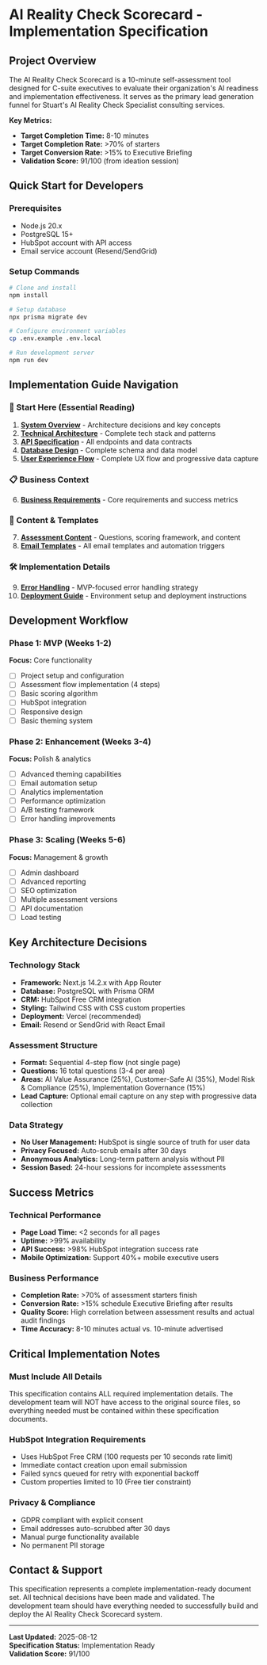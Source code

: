 # AI Reality Check Scorecard - Implementation Specification

## Project Overview

The AI Reality Check Scorecard is a 10-minute self-assessment tool designed for C-suite executives to evaluate their organization's AI readiness and implementation effectiveness. It serves as the primary lead generation funnel for Stuart's AI Reality Check Specialist consulting services.

**Key Metrics:**

- **Target Completion Time:** 8-10 minutes
- **Target Completion Rate:** >70% of starters
- **Target Conversion Rate:** >15% to Executive Briefing
- **Validation Score:** 91/100 (from ideation session)

## Quick Start for Developers

### Prerequisites

- Node.js 20.x
- PostgreSQL 15+
- HubSpot account with API access
- Email service account (Resend/SendGrid)

### Setup Commands

```bash
# Clone and install
npm install

# Setup database
npx prisma migrate dev

# Configure environment variables
cp .env.example .env.local

# Run development server
npm run dev
```

## Implementation Guide Navigation

### 🚀 Start Here (Essential Reading)

1. **[System Overview](./system-overview.md)** - Architecture decisions and key concepts
2. **[Technical Architecture](./technical-architecture.md)** - Complete tech stack and patterns
3. **[API Specification](./api-specification.md)** - All endpoints and data contracts
4. **[Database Design](./database-design.md)** - Complete schema and data model
5. **[User Experience Flow](./user-experience-flow.md)** - Complete UX flow and progressive data capture

### 📋 Business Context

6. **[Business Requirements](./business-requirements.md)** - Core requirements and success metrics

### 📝 Content & Templates

7. **[Assessment Content](./assessment-content.md)** - Questions, scoring framework, and content
8. **[Email Templates](./email-templates.md)** - All email templates and automation triggers

### 🛠️ Implementation Details

9. **[Error Handling](./error-handling.md)** - MVP-focused error handling strategy
10. **[Deployment Guide](./deployment-guide.md)** - Environment setup and deployment instructions

## Development Workflow

### Phase 1: MVP (Weeks 1-2)

**Focus:** Core functionality

- [ ] Project setup and configuration
- [ ] Assessment flow implementation (4 steps)
- [ ] Basic scoring algorithm
- [ ] HubSpot integration
- [ ] Responsive design
- [ ] Basic theming system

### Phase 2: Enhancement (Weeks 3-4)

**Focus:** Polish & analytics

- [ ] Advanced theming capabilities
- [ ] Email automation setup
- [ ] Analytics implementation
- [ ] Performance optimization
- [ ] A/B testing framework
- [ ] Error handling improvements

### Phase 3: Scaling (Weeks 5-6)

**Focus:** Management & growth

- [ ] Admin dashboard
- [ ] Advanced reporting
- [ ] SEO optimization
- [ ] Multiple assessment versions
- [ ] API documentation
- [ ] Load testing

## Key Architecture Decisions

### Technology Stack

- **Framework:** Next.js 14.2.x with App Router
- **Database:** PostgreSQL with Prisma ORM
- **CRM:** HubSpot Free CRM integration
- **Styling:** Tailwind CSS with CSS custom properties
- **Deployment:** Vercel (recommended)
- **Email:** Resend or SendGrid with React Email

### Assessment Structure

- **Format:** Sequential 4-step flow (not single page)
- **Questions:** 16 total questions (3-4 per area)
- **Areas:** AI Value Assurance (25%), Customer-Safe AI (35%), Model Risk & Compliance (25%), Implementation Governance (15%)
- **Lead Capture:** Optional email capture on any step with progressive data collection

### Data Strategy

- **No User Management:** HubSpot is single source of truth for user data
- **Privacy Focused:** Auto-scrub emails after 30 days
- **Anonymous Analytics:** Long-term pattern analysis without PII
- **Session Based:** 24-hour sessions for incomplete assessments

## Success Metrics

### Technical Performance

- **Page Load Time:** <2 seconds for all pages
- **Uptime:** >99% availability
- **API Success:** >98% HubSpot integration success rate
- **Mobile Optimization:** Support 40%+ mobile executive users

### Business Performance

- **Completion Rate:** >70% of assessment starters finish
- **Conversion Rate:** >15% schedule Executive Briefing after results
- **Quality Score:** High correlation between assessment results and actual audit findings
- **Time Accuracy:** 8-10 minutes actual vs. 10-minute advertised

## Critical Implementation Notes

### Must Include All Details

This specification contains ALL required implementation details. The development team will NOT have access to the original source files, so everything needed must be contained within these specification documents.

### HubSpot Integration Requirements

- Uses HubSpot Free CRM (100 requests per 10 seconds rate limit)
- Immediate contact creation upon email submission
- Failed syncs queued for retry with exponential backoff
- Custom properties limited to 10 (Free tier constraint)

### Privacy & Compliance

- GDPR compliant with explicit consent
- Email addresses auto-scrubbed after 30 days
- Manual purge functionality available
- No permanent PII storage

## Contact & Support

This specification represents a complete implementation-ready document set. All technical decisions have been made and validated. The development team should have everything needed to successfully build and deploy the AI Reality Check Scorecard system.

---

**Last Updated:** 2025-08-12  
**Specification Status:** Implementation Ready  
**Validation Score:** 91/100
